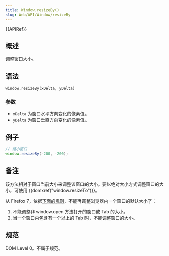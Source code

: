 ```yaml
---
title: Window.resizeBy()
slug: Web/API/Window/resizeBy
---
```


{{APIRef}}

## 概述

调整窗口大小。

## 语法

```plain
window.resizeBy(xDelta, yDelta)
```

### 参数

- `xDelta` 为窗口水平方向变化的像素值。
- `yDelta` 为窗口垂直方向变化的像素值。

## 例子

```js
// 缩小窗口
window.resizeBy(-200, -200);
```

## 备注

该方法相对于窗口当前大小来调整该窗口的大小。要以绝对大小方式调整窗口的大小，可使用 {{domxref("window.resizeTo")}}。

从 Firefox 7，依据[下面的规则](https://bugzilla.mozilla.org/show_bug.cgi?id=565541#c24)，不能再调整浏览器内一个窗口的默认大小了：

1. 不能调整非 window\.open 方法打开的窗口或 Tab 的大小。
2. 当一个窗口内包含有一个以上的 Tab 时，不能调整窗口的大小。

## 规范

DOM Level 0。不属于规范。
